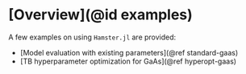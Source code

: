 # [Overview](@id examples)

A few examples on using `Hamster.jl` are provided:
- [Model evaluation with existing parameters](@ref standard-gaas)
- [TB hyperparameter optimization for GaAs](@ref hyperopt-gaas)